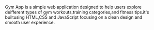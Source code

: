 Gym App is a simple web application designed to help users explore deifferent types of gym workouts,training categories,and fitness tips.it's builtusing HTML,CSS and JavaScript focusing on a clean design and smooth user experience.
